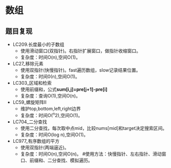 # 数组
## 题目复现
 - LC209.长度最小的子数组
    - 使用滑动窗口(双指针)。右指针扩展窗口，做指针收缩窗口。
    - 复杂度：时间O(n),空间O(1)。
 - LC27_移除元素
    - 使用双指针(快慢指针)。fast遍历数组，slow记录结果位置。
    - 复杂度：时间0(n),空间O(1)。
 - LC303_区域和检索
    - 使用前缀和，公式**sum[i,j]=pre[j+1]-pre[i]**
    - 复杂度：查询O(1),空间O(n)。
 - LC59_螺旋矩阵II
    - 维护top,bottom,left,right边界
    - 复杂度：时间O(<sup>n</sup>2),空间O(1)。
 - LC704_二分查找
    - 使用二分查找，每次取中点mid，比较nums[mid]和target决定搜索区间。
    - 复杂度：时间O(log n),空间O(1)。
 - LC977_有序数组的平方
    - 使用双指针(两端逼近)。
    - 复杂度：时间O(n),空间O(n)。
#使用方法：快慢指针、左右指针、滑动窗口、前缀和、二分查找、模拟遍历。
